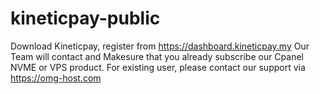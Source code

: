 # kineticpay-public
Download Kineticpay, register from https://dashboard.kineticpay.my
Our Team will contact and Makesure that you already subscribe our Cpanel NVME or VPS product.
For existing user, please contact our support via https://omg-host.com
